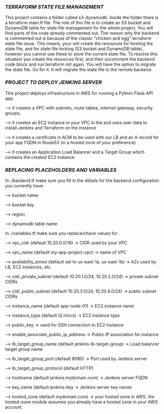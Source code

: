 ### ***TERRAFORM STATE FILE MANAGEMENT***

This project contains a folder called s3-dynamodb. Inside the folder there is a terraform main.tf file. The role of this file is to create an S3 bucket and DynamoDB table for state file management for the whole project. 
You will find parts of the code already commented out. The reason why the backend is commented out is because of the classic "chicken and egg" terraform state file issue. This means, your will create the resources for hosting the state file, and for state file locking (S3 bucket and DynamoDB table), however you cannot use these to store the current state file. To resolve this situation you create the resources first, and then uncomment the backend code block and run terraform init again. You will have the option to migrate the state file. Go for it. It will migrate the state file to the remote backend.



### ***PROJECT TO DEPLOY JENKINS SERVER***

This project deploys infrastructure in AWS for running a Python Flask API app.

 --> It creates a VPC with subnets, route tables, internet gateway, security groups;

 --> it creates an EC2 instance in your VPC in the and uses user data to install Jenkins and Terraform on the instance
 
 --> it creates a certificate in ACM to be used with our LB and an A record for your app FQDN in Route53 (in a hosted zone of your preference)
 
 --> it creates an Application Load Balancer and a Target Group which contains the created EC2 instance



### ***REPLACING PLACEHOLDERS AND VARIABLES***


In ./backend.tf make sure you fill in the details for the backend configuration you currently have:

 --> bucket name

 --> bucket key
 
 --> region
 
 --> dynamodb table name

In ./variables.tf make sure you replace/check values for:

 --> vpc_cidr (default 10.20.0.0/16) -> CIDR used by your VPC
 
 --> vpc_name (default my-app-project-vpc) -> name of VPC
 
 --> availability_zones (default set to us-east-1a, us-east-1b) -> AZs used by LB, EC2 instances, etc.
 
 --> cidr_private_subnet (default 10.20.1.0/24, 10.20.2.0/24) -> private subnet CIDRs
 
 --> cidr_public_subnet (default 10.20.3.0/24, 10.20.4.0/24) -> public subnet CIDRs
 
 --> instance_name (default app-node-01) -> EC2 instance name
 
 --> instance_type (default t2.micro) -> EC2 instance type
 
 --> public_key -> used for SSH connection to EC2 instance
 
 --> enable_associate_public_ip_address -> Public IP association for instance
 
 --> lb_target_group_name (default jenkins-lb-target-group) -> Load balancer target group name
 
 --> lb_target_group_port (default 8080) -> Port used by Jenkins server
 
 --> lb_target_group_protocol (default HTTP)
 
 --> hostname (default jenkins.mydomain.com) -> Jenkins server FQDN
 
 --> key_name (default jenkins-key -> Jenkins server key name)
 
 --> hosted_zone (default mydomain.com) -> your hosted zone in AWS. the hosted-zone module assumes you already have a hosted zone in your AWS account.
